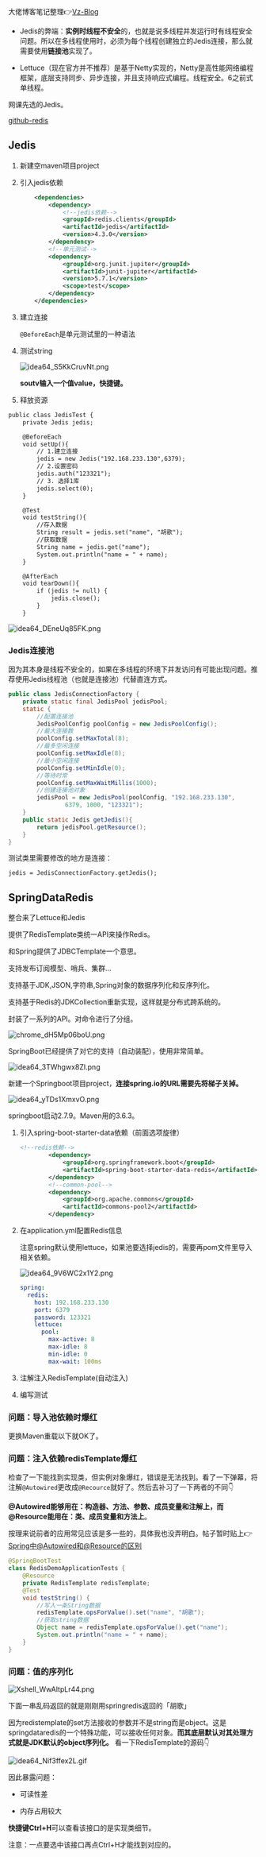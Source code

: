 大佬博客笔记整理👉[Vz-Blog](https://www.oz6.cn/articles/58)

- Jedis的弊端：**实例时线程不安全**的，也就是说多线程并发运行时有线程安全问题。所以在多线程使用时，必须为每个线程创建独立的Jedis连接，那么就需要使用**链接池**实现了。

- Lettuce（现在官方并不推荐）是基于Netty实现的，Netty是高性能网络编程框架，底层支持同步、异步连接，并且支持响应式编程。线程安全。6之前式单线程。

网课先选的Jedis。

[github-redis](https://github.com/redis/jedis)

## Jedis

1. 新建空maven项目project

2. 引入jedis依赖
   
   ```xml
       <dependencies>
           <dependency>
               <!--jedis依赖-->
               <groupId>redis.clients</groupId>
               <artifactId>jedis</artifactId>
               <version>4.3.0</version>
           </dependency>
           <!--单元测试-->
           <dependency>
               <groupId>org.junit.jupiter</groupId>
               <artifactId>junit-jupiter</artifactId>
               <version>5.7.1</version>
               <scope>test</scope>
           </dependency>
       </dependencies>
   ```

3. 建立连接
   
   `@BeforeEach`是单元测试里的一种语法

4. 测试string
   
   ![idea64_S5KkCruvNt.png](https://raw.githubusercontent.com/Fanyup/cloudimg/master/img/idea64_S5KkCruvNt.png)
   
   
   
   **soutv输入一个值value，快捷键。**

1. 释放资源

```xml
public class JedisTest {
    private Jedis jedis;

    @BeforeEach
    void setUp(){
        // 1.建立连接
        jedis = new Jedis("192.168.233.130",6379);
        // 2.设置密码
        jedis.auth("123321");
        // 3. 选择1库
        jedis.select(0);
    }

    @Test
    void testString(){
        //存入数据
        String result = jedis.set("name", "胡歌");
        //获取数据
        String name = jedis.get("name");
        System.out.println("name = " + name);
    }

    @AfterEach
    void tearDown(){
        if (jedis != null) {
            jedis.close();
        }
    }
```

![idea64_DEneUq85FK.png](https://raw.githubusercontent.com/Fanyup/cloudimg/master/img/idea64_DEneUq85FK.png)

### Jedis连接池

因为其本身是线程不安全的，如果在多线程的环境下并发访问有可能出现问题。推荐使用Jedis线程池（也就是连接池）代替直连方式。

```java
public class JedisConnectionFactory {
    private static final JedisPool jedisPool;
    static {
        //配置连接池
        JedisPoolConfig poolConfig = new JedisPoolConfig();
        //最大连接数
        poolConfig.setMaxTotal(8);
        //最多空闲连接
        poolConfig.setMaxIdle(8);
        //最小空闲连接
        poolConfig.setMinIdle(0);
        //等待时常
        poolConfig.setMaxWaitMillis(1000);
        //创建连接池对象
        jedisPool = new JedisPool(poolConfig, "192.168.233.130",
                6379, 1000, "123321");
    }
    public static Jedis getJedis(){
        return jedisPool.getResource();
    }
}
```

测试类里需要修改的地方是连接：

`jedis = JedisConnectionFactory.getJedis();`

## SpringDataRedis

整合来了Lettuce和Jedis

提供了RedisTemplate类统一API来操作Redis。

和Spring提供了JDBCTemplate一个意思。

支持发布订阅模型、哨兵、集群...

支持基于JDK,JSON,字符串,Spring对象的数据序列化和反序列化。

支持基于Redis的JDKCollection重新实现，这样就是分布式跨系统的。

封装了一系列的API。对命令进行了分组。

![chrome_dH5Mp06boU.png](https://raw.githubusercontent.com/Fanyup/cloudimg/master/img/chrome_dH5Mp06boU.png)

SpringBoot已经提供了对它的支持（自动装配），使用非常简单。

![idea64_3TWhgwx8ZI.png](https://raw.githubusercontent.com/Fanyup/cloudimg/master/img/idea64_3TWhgwx8ZI.png)

新建一个Springboot项目project，**连接spring.io的URL需要先将梯子关掉。**

![idea64_yTDs1XmxvO.png](https://raw.githubusercontent.com/Fanyup/cloudimg/master/img/idea64_yTDs1XmxvO.png)

springboot启动2.7.9。Maven用的3.6.3。

1. 引入spring-boot-starter-data依赖（前面选项旋律）
   
   ```xml
   <!--redis依赖-->
           <dependency>
               <groupId>org.springframework.boot</groupId>
               <artifactId>spring-boot-starter-data-redis</artifactId>
           </dependency>
           <!--common-pool-->
           <dependency>
               <groupId>org.apache.commons</groupId>
               <artifactId>commons-pool2</artifactId>
           </dependency>
   ```

2. 在application.yml配置Redis信息
   
   注意spring默认使用lettuce，如果池要选择jedis的，需要再pom文件里导入相关依赖。
   
   ![idea64_9V6WC2x1Y2.png](https://raw.githubusercontent.com/Fanyup/cloudimg/master/img/idea64_9V6WC2x1Y2.png)
   
   ```yaml
   spring:
     redis:
       host: 192.168.233.130
       port: 6379
       password: 123321
       lettuce:
         pool:
           max-active: 8
           max-idle: 8
           min-idle: 0
           max-wait: 100ms
   ```

3. 注解注入RedisTemplate(自动注入)

4. 编写测试

### 问题：导入池依赖时爆红

更换Maven重载以下就OK了。

### 问题：注入依赖redisTemplate爆红

检查了一下能找到实现类，但实例对象爆红，错误是无法找到。看了一下弹幕，将注解`@Autowired`更改成`@Recource`就好了。然后去补习了一下两者的不同👇

**@Autowired能够用在：构造器、方法、参数、成员变量和注解上，而@Resource能用在：类、成员变量和方法上**。

按理来说前者的应用常见应该是多一些的，具体我也没弄明白。帖子暂时贴上👉[Spring中@Autowired和@Resource的区别](https://blog.csdn.net/Weixiaohuai/article/details/120853683#:~:text=%40Autowired%E8%83%BD%E5%A4%9F%E7%94%A8%E5%9C%A8%EF%BC%9A%E6%9E%84%E9%80%A0,%E6%88%90%E5%91%98%E5%8F%98%E9%87%8F%E5%92%8C%E6%96%B9%E6%B3%95%E4%B8%8A%E3%80%82&text=%40Autowired%E6%98%AFSpring%E5%AE%9A%E4%B9%89%E7%9A%84,%E4%B8%8E%E5%85%B6%E4%BB%96%E6%A1%86%E6%9E%B6%E4%B8%80%E8%B5%B7%E4%BD%BF%E7%94%A8%E3%80%82)

```java
@SpringBootTest
class RedisDemoApplicationTests {
    @Resource
    private RedisTemplate redisTemplate;
    @Test
    void testString() {
        //写入一条String数据
        redisTemplate.opsForValue().set("name", "胡歌");
        //获取string数据
        Object name = redisTemplate.opsForValue().get("name");
        System.out.println("name = " + name);
    }
}
```

### 问题：值的序列化

![Xshell_WwAltpLr44.png](https://raw.githubusercontent.com/Fanyup/cloudimg/master/img/Xshell_WwAltpLr44.png)

下面一串乱码返回的就是刚刚用springredis返回的「胡歌」

因为redistemplate的set方法接收的参数并不是string而是object。这是springdataredis的一个特殊功能，可以接收任何对象。**而其底层默认对其处理方式就是JDK默认的object序列化。** 看一下RedisTemplate的源码👇

![idea64_Nif3ffex2L.gif](https://raw.githubusercontent.com/Fanyup/cloudimg/master/img/idea64_Nif3ffex2L.gif)

因此暴露问题：

- 可读性差

- 内存占用较大

**快捷键Ctrl+H**可以查看该接口的是实现类细节。

注意：一点要选中该接口再点Ctrl+H才能找到对应的。

